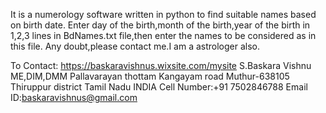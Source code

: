 It is a numerology software written in python to find suitable names based on birth date.
Enter day of the birth,month of the birth,year of the birth in  1,2,3 lines in BdNames.txt file,then enter the names to be considered as in this file.
Any doubt,please contact me.I am a astrologer also.

To Contact:
https://baskaravishnus.wixsite.com/mysite
S.Baskara Vishnu ME,DIM,DMM
Pallavarayan thottam
Kangayam road
Muthur-638105
Thiruppur district
Tamil Nadu
INDIA
Cell Number:+91 7502846788
Email ID:baskaravishnus@gmail.com
